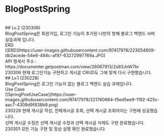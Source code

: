 # BlogPostSpring
<br>
## Lv.2 (230306)
<br>
BlogPostSpring은 회원가입, 로그인 기능이 추가된 나만의 항해 블로그 백엔드 서버 실습과제 입니다.
<br>
ERD
<br>
![ERD](https://user-images.githubusercontent.com/97417978/223054809-db2acede-54e6-494c-af97-63272997769a.JPG)
<br>
API 명세서 주소 : https://documenter.getpostman.com/view/26067913/2s93JnW7br 
<br>
230306 현재 로그인기능 구현하고 게시글 CRUD도 그에 맞게 다시 구현했습니다.

<br>
## Lv.1 (230228)
<br>
BlogPostSpring은 로그인 기능이 없는 블로그 백엔드 실습 과제입니다.
<br>
Use Case
<br>
![SpringPostUseCase](https://user-images.githubusercontent.com/97417978/221760664-f5ed5ee9-1192-425c-aac7-4309d9f838b9.png)
<br>
230228 현재 게시글 작성, 전체게시글 조회, 선택 게시글 조회까지는 구현에 성공했습니다.
<br>
선택 게시글 수정은 선택 게시글 수정과 선택 게시글 삭제도 구현 완료했습니다.
<br>
230301 모든 기능 구현 및 정상 실행 확인 완료했습니다.
<br>
